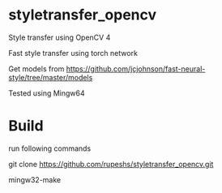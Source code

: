 # styletransfer_opencv
Style transfer using OpenCV 4

Fast style transfer using torch network

Get models from https://github.com/jcjohnson/fast-neural-style/tree/master/models

Tested using Mingw64


# Build 

run following commands

git clone https://github.com/rupeshs/styletransfer_opencv.git

mingw32-make
